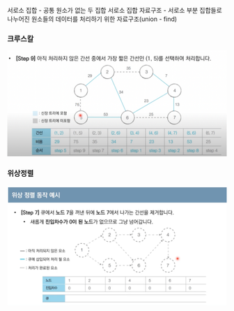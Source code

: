 서로소 집합 - 공통 원소가 없는 두 집합
서로소 집합 자료구조 - 서로소 부분 집합들로 나누어진 원소들의 데이터를 처리하기 위한 자료구조(union - find)

### 크루스칼
![img.png](img.png)

### 위상정렬 
![img_1.png](img_1.png)
